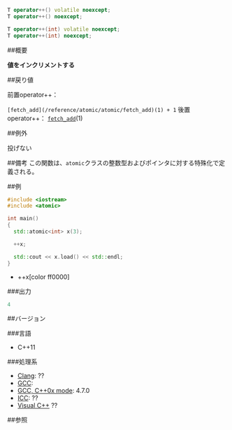 ```cpp
T operator++() volatile noexcept;
T operator++() noexcept;

T operator++(int) volatile noexcept;
T operator++(int) noexcept;
```

##概要

<b>値をインクリメントする</b>


##戻り値

前置operator++：

`[fetch_add](/reference/atomic/atomic/fetch_add)(1) + 1`
後置operator++：
[`fetch_add`](/reference/atomic/atomic/fetch_add)(1)

##例外

投げない


##備考
この関数は、`atomic`クラスの整数型およびポインタに対する特殊化で定義される。


##例

```cpp
#include <iostream>
#include <atomic>

int main()
{
  std::atomic<int> x(3);

  ++x;

  std::cout << x.load() << std::endl;
}
```
* ++x[color ff0000]

###出力

```cpp
4
```

##バージョン


###言語


- C++11



###処理系

- [Clang](/implementation#clang): ??
- [GCC](/implementation#gcc): 
- [GCC, C++0x mode](/implementation#gcc): 4.7.0
- [ICC](/implementation#icc): ??
- [Visual C++](/implementation#visual_cpp) ??



##参照


